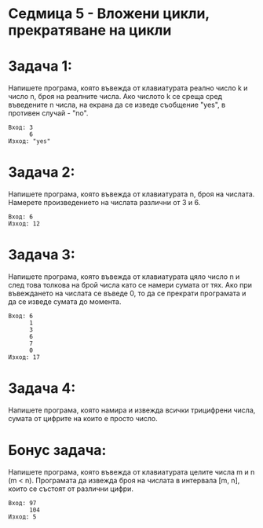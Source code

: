 # Седмица 5 - Вложени цикли, прекратяване на цикли

Задача 1:
=
Напишете програма, която въвежда от клавиатурата реално число k и число n, броя на реалните числа. Ако числото k се среща сред въведените n числа, на екрана да се изведе съобщение "yes", в противен случай - "no".
```
Вход: 3
      6
Изход: "yes"
```

Задача 2:
=
Напишете програма, която въвежда от клавиатурата n, броя на числата. Намерете произведението на числата различни от 3 и 6.
```
Вход: 6
Изход: 12
```
Задача 3:
=
Напишете програма, която въвежда от клавиатурата цяло число n и след това толкова на брой числа като се намери сумата от тях. Ако при въвеждането на числата се въведе 0, то да се прекрати програмата и да се изведе сумата до момента.
```
Вход: 6
      1
      3
      6
      7
      0
Изход: 17
```

Задача 4:
=
Напишете програма, която намира и извежда всички трицифрени числа, сумата от цифрите на които е просто число.

Бонус задача:
=
Напишете програма, която въвежда от клавиатурата цeлите числа m и n (m < n). Програмата да извежда броя на числата в интервала [m, n], които се състоят от различни цифри.
```
Вход: 97
      104
Изход: 5
```




